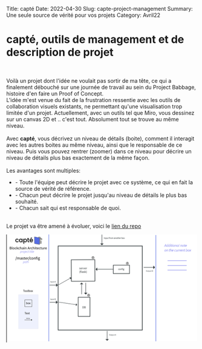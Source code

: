 Title: capté
Date: 2022-04-30
Slug: capte-project-management
Summary: Une seule source de vérité pour vos projets
Category: Avril22

<div id="left">
    <h1>capté, outils de management et de description de projet</h1>
    <br>
    <p>
    Voilà un projet dont l'idée ne voulait pas sortir de ma tête, ce qui a finalement débouché
    sur une journée de travail au sein du Project Babbage, histoire d'en faire un Proof of Concept. <br>
    L'idée m'est venue du fait de la frustration ressentie avec les outils de collaboration visuels existants, ne permettant
    qu'une visualisation trop limitée d'un projet. Actuellement, avec un outils tel que Miro,
    vous dessinez sur un canvas 2D et .. c'est tout. Absolument tout se trouve au même niveau.
    <br>
    <br>
    Avec <b>capté</b>, vous décrivez un niveau de détails (boite), comment il interagit avec les 
    autres boites au même niveau, ainsi que le responsable de ce niveau. Puis vous pouvez rentrer (zoomer) dans ce niveau
    pour décrire un niveau de détails plus bas exactement de la même façon.
    <br>
    <br>
    Les avantages sont multiples:
    <ul style=>
        <li>- Toute l'équipe peut décrire le projet avec ce système, ce qui en fait la source de vérité de référence.</li>
        <li>- Chacun peut décrire le projet jusqu'au niveau de détails le plus bas souhaité.</li>
        <li>- Chacun sait qui est responsable de quoi.</li>
    </ul>
    <br>
    Le projet va être amené à évoluer, voici le <a href="https://github.com/ProjectBabbage/capt">lien du repo</a>
    </p>
</div>

<div id="right" style="border-left:1px solid black">
    <img src="images/capt.png" />
</div>